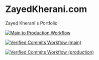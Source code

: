 # ZayedKherani.com

Zayed Kherani's Portfolio

[![Main to Production Workflow](https://github.com/ZayedKherani/ZayedKherani.com/actions/workflows/resume.yml/badge.svg)](https://github.com/ZayedKherani/ZayedKherani.com/actions/workflows/resume.yml)

[![Verified Commits Workflow (main)](https://github.com/ZayedKherani/ZayedKherani.com/actions/workflows/verified_commits_check_main.yml/badge.svg?branch=main&event=push)](https://github.com/ZayedKherani/ZayedKherani.com/actions/workflows/verified_commits_check_main.yml)

[![Verified Commits Workflow (production)](https://github.com/ZayedKherani/ZayedKherani.com/actions/workflows/verified_commits_check_production.yml/badge.svg?branch=production&event=push)](https://github.com/ZayedKherani/ZayedKherani.com/actions/workflows/verified_commits_check_production.yml)

